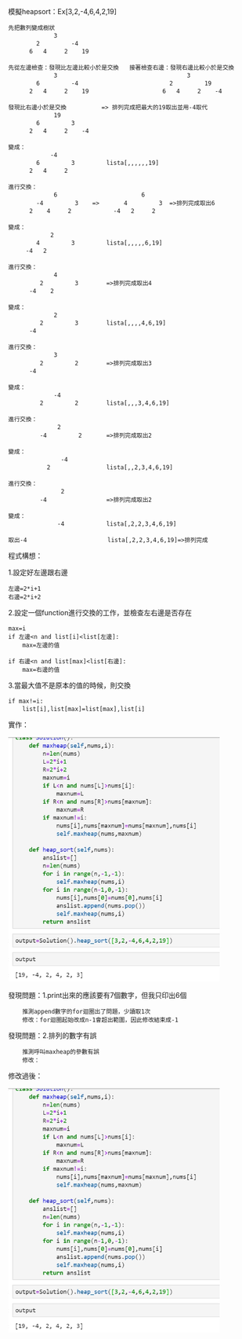 模擬heapsort：Ex[3,2,-4,6,4,2,19]

    先把數列變成樹狀 
                 3
            2         -4
          6   4     2    19
         
    先從左邊檢查：發現比左邊比較小於是交換   接著檢查右邊：發現右邊比較小於是交換
                 3                                     3
            6         -4                          2         19   
          2   4     2    19                     6   4     2    -4
          
    發現比右邊小於是交換          => 排列完成把最大的19取出並用-4取代
                 19
            6         3
          2   4     2    -4
          
    變成：
                -4
            6         3         lista[,,,,,,19]
          2   4     2  
          
    進行交換：
                 6                        6 
            -4         3    =>       4         3  =>排列完成取出6
          2    4     2            -4   2     2
          
    變成：
                2
            4         3         lista[,,,,,6,19]
         -4   2    
    
    進行交換：
                 4                         
             2         3        =>排列完成取出4
          -4    2 
    
    變成：
                 2                         
             2         3        lista[,,,,4,6,19]
          -4
    
    進行交換：
                 3                         
             2         2        =>排列完成取出3
          -4
    
    變成：
                 -4                         
             2         2        lista[,,,3,4,6,19]
    
    進行交換：
                  2                       
             -4         2       =>排列完成取出2
    
    變成：
                   -4                       
               2                lista[,,2,3,4,6,19]
    
    進行交換：
                   2                       
             -4                 =>排列完成取出2
             
    變成： 
                  -4            lista[,2,2,3,4,6,19]
                  
    取出-4                       lista[,2,2,3,4,6,19]=>排列完成
    

程式構想：
 
1.設定好左邊跟右邊

    左邊=2*i+1	
    右邊=2*i+2	 
 
2.設定一個function進行交換的工作，並檢查左右邊是否存在
  
    max=i
    if 左邊<n and list[i]<list[左邊]: 
		max=左邊的值 
        
	if 右邊<n and list[max]<list[右邊]: 
		max=右邊的值 

3.當最大值不是原本的值的時候，則交換
	
    if max!=i: 
		list[i],list[max]=list[max],list[i]
		

實作：

<img src="https://github.com/tank11110/young/blob/master/%E5%9C%96%E7%89%87/1573216122648.jpg" height='500' weight='350'>

發現問題：1.print出來的應該要有7個數字，但我只印出6個

		推測append數字的for迴圈出了問題，少讀取1次
		修改：for迴圈起始改成n-1會超出範圍，因此修改結束成-1

發現問題：2.排列的數字有誤
	
		推測呼叫maxheap的參數有誤
		修改：

修改過後：

<img src="https://github.com/tank11110/young/blob/master/%E5%9C%96%E7%89%87/1573216122648.jpg" height='500' weight='350'>
		
